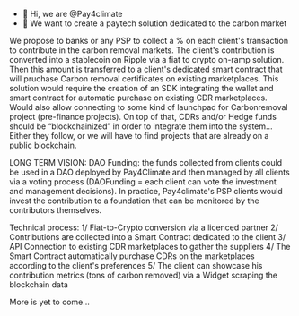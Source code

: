 - 👋 Hi, we are @Pay4climate
- 🌱 We want to create a paytech solution dedicated to the carbon market

<!---
Pay4climate is a Pro-Climate Blockchain-Based Solution for Maximum Positive Impact
--->
We propose to banks or any PSP to collect a % on each client's transaction to contribute in the carbon removal markets. The client's contribution is converted into a stablecoin on Ripple via a fiat to crypto on-ramp solution. Then this amount is transferred to a client's dedicated smart contract that will pruchase Carbon removal certificates on existing marketplaces. This solution would require the creation of an SDK integrating the wallet and smart contract for automatic purchase on existing CDR marketplaces. Would also allow connecting to some kind of launchpad for Carbonremoval project (pre-finance projects). On top of that, CDRs and/or Hedge funds should be “blockchainized” in order to integrate them into the system…Either they follow, or we will have to find projects that are already on a public blockchain.


LONG TERM VISION: 
DAO Funding: the funds collected from clients could be used in a DAO deployed by Pay4Climate and then managed by all clients via a voting process (DAOFunding = each client can vote the investment and management decisions). In practice, Pay4climate's PSP clients would invest the contribution to a foundation that can be monitored by the contributors themselves.

Technical process:
1/ Fiat-to-Crypto conversion via a licenced partner
2/ Contributions are collected into a Smart Contract dedicated to the client
3/ API Connection to existing CDR marketplaces to gather the suppliers
4/ The Smart Contract automatically purchase CDRs on the marketplaces according to the client's preferences
5/ The client can showcase his contribution metrics (tons of carbon removed) via a Widget scraping the blockchain data

More is yet to come...
